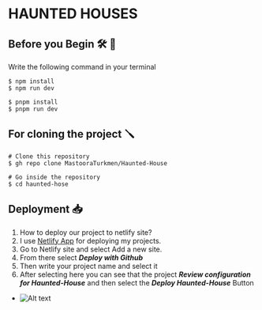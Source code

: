 # HAUNTED HOUSES

## Before you Begin 🛠 🔨

Write the following command in your terminal

```
$ npm install
$ npm run dev
````

```
$ pnpm install
$ pnpm run dev
```

## For cloning the project 🪛

```
# Clone this repository
$ gh repo clone MastooraTurkmen/Haunted-House

# Go inside the repository
$ cd haunted-hose
```


## Deployment  📥

1. How to deploy our project to netlify site?
2. I use [Netlify App](https://app.netlify.com/) for deploying my projects.
3. Go to Netlify site and select Add a new site.
4. From there select **_Deploy with Github_**
5. Then write your project name and select it
6. After selecting here you can see that the project **_Review configuration for Haunted-House_** and then select the **_Deploy Haunted-House_** Button
  + ![Alt text](image.png)
  


